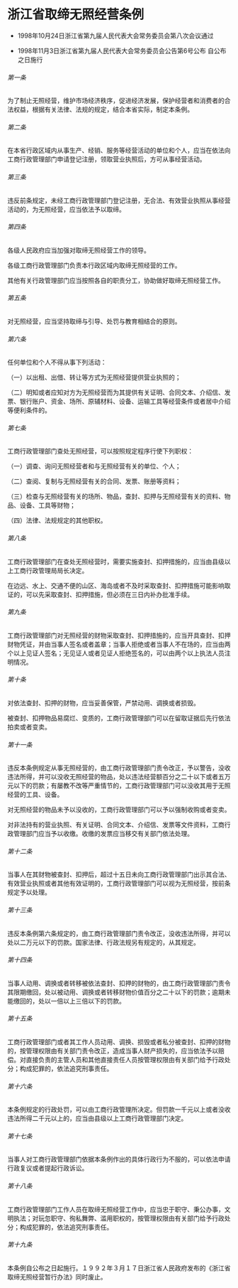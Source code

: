 # 浙江省取缔无照经营条例

- 1998年10月24日浙江省第九届人民代表大会常务委员会第八次会议通过

- 1998年11月3日浙江省第九届人民代表大会常务委员会公告第6号公布 自公布之日施行

<!-- INFO END -->

###### 第一条

为了制止无照经营，维护市场经济秩序，促进经济发展，保护经营者和消费者的合法权益，根据有关法律、法规的规定，结合本省实际，制定本条例。

###### 第二条

在本省行政区域内从事生产、经销、服务等经营活动的单位和个人，应当在依法向工商行政管理部门申请登记注册，领取营业执照后，方可从事经营活动。

###### 第三条

违反前条规定，未经工商行政管理部门登记注册，无合法、有效营业执照从事经营活动的，为无照经营，应当依法予以取缔。

###### 第四条

各级人民政府应当加强对取缔无照经营工作的领导。

各级工商行政管理部门负责本行政区域内取缔无照经营的工作。

其他有关行政管理部门应当按照各自的职责分工，协助做好取缔无照经营工作。

###### 第五条

对无照经营，应当坚持取缔与引导、处罚与教育相结合的原则。

###### 第六条

任何单位和个人不得从事下列活动：

（一）以出租、出借、转让等方式为无照经营提供营业执照的；

（二）明知或者应知对方为无照经营而为其提供有关证明、合同文本、介绍信、发票、银行账户、资金、场所、原辅材料、设备、运输工具等经营条件或者居中介绍等便利条件的。

###### 第七条

工商行政管理部门查处无照经营，可以按照规定程序行使下列职权：

（一）调查、询问无照经营者和与无照经营有关的单位、个人；

（二）查阅、复制与无照经营有关的合同、发票、账册等资料；

（三）检查与无照经营有关的场所、物品，查封、扣押与无照经营有关的资料、物品、设备、工具等财物；

（四）法律、法规规定的其他职权。

###### 第八条

工商行政管理部门在查处无照经营时，需要实施查封、扣押措施的，应当由县级以上工商行政管理局局长决定。

在边远、水上、交通不便的山区、海岛或者不及时采取查封、扣押措施可能影响取证的，可以先采取查封、扣押措施，但必须在三日内补办批准手续。

###### 第九条

工商行政管理部门对无照经营的财物采取查封、扣押措施的，应当开具查封、扣押财物凭证，并由当事人签名或者盖章；当事人拒绝或者当事人不在场的，应当由两个以上见证人签名；无见证人或者见证人拒绝签名的，可以由两个以上执法人员注明情况。

###### 第十条

对依法查封、扣押的财物，应当妥善保管，严禁动用、调换或者损毁。

被查封、扣押物品易腐烂、变质的，工商行政管理部门可以在留取证据后先行依法拍卖或者变卖。

###### 第十一条

违反本条例规定从事无照经营的，由工商行政管理部门责令改正，予以警告，没收违法所得，并可以没收无照经营的物品，处以违法经营额百分之二十以下或者五万元以下的罚款；有屡教不改等严重情节的，工商行政管理部门可以没收其用于无照经营的工具、设备。

对无照经营的物品未予以没收的，工商行政管理部门可以予以强制收购或者变卖。

对非法持有的营业执照、有关证明、合同文本、介绍信、发票等文件资料，工商行政管理部门应当予以收缴。收缴的发票应当移交有关部门依法处理。

###### 第十二条

当事人在其财物被查封、扣押后，超过十五日未向工商行政管理部门出示其合法、有效营业执照或者其他有效证明的，工商行政管理部门可以视为无照经营，按前条规定予以处理。

###### 第十三条

违反本条例第六条规定的，由工商行政管理部门责令改正，没收违法所得，并可以处以二万元以下的罚款。国家法律、行政法规另有规定的，从其规定。

###### 第十四条

当事人动用、调换或者转移被依法查封、扣押的财物的，由工商行政管理部门责令其限期缴回，处以被动用、调换或者转移财物价值百分之二十以下的罚款；逾期未能缴回的，处以一倍以上三倍以下的罚款。

###### 第十五条

工商行政管理部门或者其工作人员动用、调换、损毁或者私分被查封、扣押的财物的，按管理权限由有关部门责令改正，造成当事人财产损失的，应当依法予以赔偿。对直接负责的主管人员和其他直接责任人员按管理权限由有关部门给予行政处分；构成犯罪的，依法追究刑事责任。

###### 第十六条

本条例规定的行政处罚，可以由工商行政管理所决定。但罚款一千元以上或者没收违法所得二千元以上的，应当由县级以上工商行政管理部门决定。

###### 第十七条

当事人对工商行政管理部门依据本条例作出的具体行政行为不服的，可以依法申请行政复议或者提起行政诉讼。

###### 第十八条

工商行政管理部门工作人员在取缔无照经营工作中，应当忠于职守、秉公办事，文明执法；对玩忽职守、徇私舞弊、滥用职权的，按管理权限由有关部门给予行政处分；构成犯罪的，依法追究刑事责任。

###### 第十九条

本条例自公布之日起施行。１９９２年３月１７日浙江省人民政府发布的《浙江省取缔无照经营暂行办法》同时废止。
